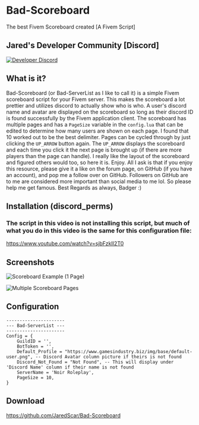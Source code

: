 # Bad-Scoreboard
The best Fivem Scoreboard created [A Fivem Script]

## Jared's Developer Community [Discord]
[![Developer Discord](https://discordapp.com/api/guilds/597445834153525298/widget.png?style=banner4)](https://discord.com/invite/WjB5VFz)

## What is it?

Bad-Scoreboard (or Bad-ServerList as I like to call it) is a simple Fivem scoreboard script for your Fivem server. This makes the scoreboard a lot prettier and utilizes discord to actually show who is who. A user's discord name and avatar are displayed on the scoreboard so long as their discord ID is found successfully by the Fivem application client. The scoreboard has multiple pages and has a `PageSize` variable in the `config.lua` that can be edited to determine how many users are shown on each page. I found that 10 worked out to be the best delimiter. Pages can be cycled through by just clicking the `UP_ARROW` button again. The `UP_ARROW` displays the scoreboard and each time you click it the next page is brought up (if there are more players than the page can handle). I really like the layout of the scoreboard and figured others would too, so here it is. Enjoy. All I ask is that if you enjoy this resource, please give it a like on the forum page, on GitHub (if you have an account), and pop me a follow over on GitHub. Followers on GitHub are to me are considered more important than social media to me lol. So please help me get famous. Best Regards as always, Badger :)

## Installation (discord_perms)

### The script in this video is not installing this script, but much of what you do in this video is the same for this configuration file:

https://www.youtube.com/watch?v=sjbFzkII2T0

## Screenshots

![Scoreboard Example (1 Page)](https://i.gyazo.com/70c30e8d777daf527626672024131c4e.png)

![Multiple Scoreboard Pages](https://i.gyazo.com/21066d5a999e768b7ea2080065851a10.gif)

## Configuration

```
----------------------
--- Bad-ServerList ---
----------------------
Config = {
	GuildID = '',
	BotToken = '',
	Default_Profile = "https://www.gamesindustry.biz/img/base/default-user.png", -- Discord Avatar column picture if theirs is not found 
	Discord_Not_Found = "Not Found", -- This will display under 'Discord Name' column if their name is not found 
	ServerName = 'Noir Roleplay',
	PageSize = 10,
}
```

## Download

https://github.com/JaredScar/Bad-Scoreboard
